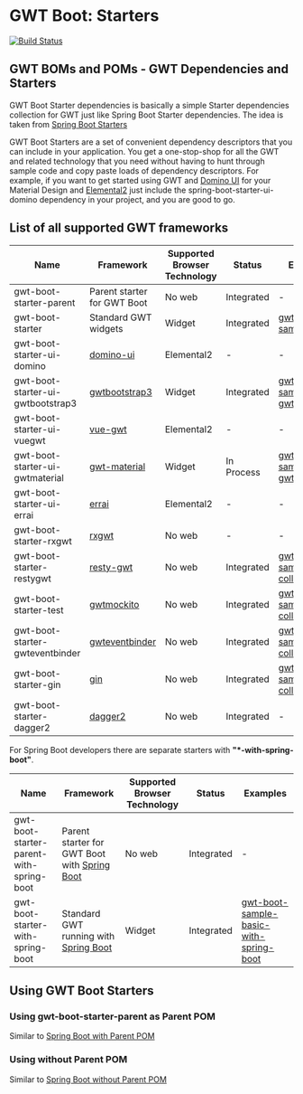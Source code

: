# GWT Boot: Starters

[![Build Status](https://travis-ci.org/gwtboot/gwt-boot-modules.svg?branch=master)](https://travis-ci.org/gwtboot/gwt-boot-modules)

## GWT BOMs and POMs - GWT Dependencies and Starters

GWT Boot Starter dependencies is basically a simple Starter dependencies 
collection for GWT just like Spring Boot Starter dependencies.
The idea is taken from 
[Spring Boot Starters](https://github.com/spring-projects/spring-boot/tree/master/spring-boot-project/spring-boot-starters)

GWT Boot Starters are a set of convenient dependency descriptors 
that you can include in your application. 
You get a one-stop-shop for all the GWT and related technology 
that you need without having to hunt through sample code and 
copy paste loads of dependency descriptors. For example, 
if you want to get started using GWT and [Domino UI](https://github.com/DominoKit/domino-ui) 
for your Material Design and [Elemental2](https://github.com/google/elemental2) just include the 
spring-boot-starter-ui-domino dependency in your project, 
and you are good to go.

## List of all supported GWT frameworks

| Name | Framework | Supported Browser Technology | Status | Examples |
| ------------- | ------------- | ------------- | ------------- | ------------- |
| gwt-boot-starter-parent | Parent starter for GWT Boot | No web | Integrated | - |
| gwt-boot-starter | Standard GWT widgets | Widget | Integrated | [gwt-boot-sample-basic](https://github.com/gwtboot/gwt-boot-samples/tree/master/gwt-boot-sample-basic) |
| gwt-boot-starter-ui-domino | [domino-ui](https://github.com/DominoKit/domino-ui) | Elemental2 | - | - |
| gwt-boot-starter-ui-gwtbootstrap3 | [gwtbootstrap3](https://github.com/gwtbootstrap3/gwtbootstrap3) | Widget | Integrated | [gwt-boot-sample-ui-gwtbootstrap3](https://github.com/gwtboot/gwt-boot-samples/tree/master/gwt-boot-sample-ui-gwtbootstrap3) |
| gwt-boot-starter-ui-vuegwt | [vue-gwt](https://github.com/Axellience/vue-gwt) | Elemental2 | - | - |
| gwt-boot-starter-ui-gwtmaterial | [gwt-material](https://github.com/GwtMaterialDesign/gwt-material) | Widget | In Process | [gwt-boot-sample-ui-gwtmaterial](https://github.com/gwtboot/gwt-boot-samples/tree/master/gwt-boot-sample-ui-gwtmaterial) |
| gwt-boot-starter-ui-errai | [errai](https://github.com/errai/errai) | Elemental2 | - | - |
| gwt-boot-starter-rxgwt | [rxgwt](https://github.com/intendia-oss/rxgwt) | No web | - | - |
| gwt-boot-starter-restygwt | [resty-gwt](https://github.com/resty-gwt/resty-gwt) | No web | Integrated | [gwt-boot-sample-collection](https://github.com/gwtboot/gwt-boot-samples/tree/master/gwt-boot-sample-collection) |
| gwt-boot-starter-test | [gwtmockito](https://github.com/google/gwtmockito) | No web | Integrated | [gwt-boot-sample-collection](https://github.com/gwtboot/gwt-boot-samples/tree/master/gwt-boot-sample-collection) |
| gwt-boot-starter-gwteventbinder | [gwteventbinder](https://github.com/google/gwteventbinder) | No web | Integrated | [gwt-boot-sample-collection](https://github.com/gwtboot/gwt-boot-samples/tree/master/gwt-boot-sample-collection) |
| gwt-boot-starter-gin | [gin](https://github.com/gwtplus/google-gin) | No web | Integrated | [gwt-boot-sample-collection](https://github.com/gwtboot/gwt-boot-samples/tree/master/gwt-boot-sample-collection) |
| gwt-boot-starter-dagger2 | [dagger2](https://google.github.io/dagger) | No web | Integrated | - |

For Spring Boot developers there are separate starters with **"*-with-spring-boot"**.

| Name | Framework | Supported Browser Technology | Status | Examples |
| ------------- | ------------- | ------------- | ------------- | ------------- |
| gwt-boot-starter-parent-with-spring-boot | Parent starter for GWT Boot with [Spring Boot](https://github.com/spring-projects/spring-boot) | No web | Integrated | - |
| gwt-boot-starter-with-spring-boot | Standard GWT running with [Spring Boot](https://github.com/spring-projects/spring-boot) | Widget | Integrated | [gwt-boot-sample-basic-with-spring-boot](https://github.com/gwtboot/gwt-boot-samples/tree/master/gwt-boot-sample-basic-with-spring-boot) |

## Using GWT Boot Starters

### Using gwt-boot-starter-parent as Parent POM

Similar to [Spring Boot with Parent POM](http://www.baeldung.com/spring-boot-start)

### Using without Parent POM

Similar to [Spring Boot without Parent POM](http://www.baeldung.com/spring-boot-dependency-management-custom-parent)
